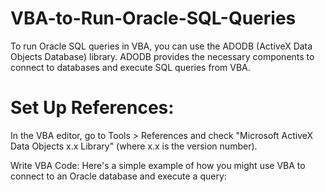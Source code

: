 # VBA-to-Run-Oracle-SQL-Queries
To run Oracle SQL queries in VBA, you can use the ADODB (ActiveX Data Objects Database) library. 
ADODB provides the necessary components to connect to databases and execute SQL queries from VBA. 

# Set Up References:
In the VBA editor, go to Tools > References and check "Microsoft ActiveX Data Objects x.x Library" (where x.x is the version number).

Write VBA Code:
Here's a simple example of how you might use VBA to connect to an Oracle database and execute a query:
